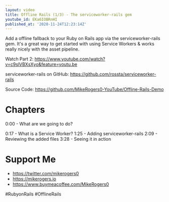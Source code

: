 ```yaml
---
layout: video
title: Offline Rails (1/3) - The serviceworker-rails gem
youtube_id: EKa6IOBRnHI
published_at: '2020-11-24T12:23:14Z'
---
```

Add a offline fallback to your Ruby on Rails app via the serviceworker-rails gem. It's a great way to get started with using Service Workers & works really nicely with the asset pipeline.

Watch Part 2: https://www.youtube.com/watch?v=c9slVBXsXyo&feature=youtu.be

serviceworker-rails on GitHub: https://github.com/rossta/serviceworker-rails

Source Code: https://github.com/MikeRogers0-YouTube/Offline-Rails-Demo

# Chapters

0:00 - What are we going to do?

0:17 - What is a Service Worker?
1:25 - Adding serviceworker-rails
2:09 - Reviewing the added files
3:28 - Seeing it in action

# Support Me

- https://twitter.com/mikerogers0
- https://mikerogers.io
- https://www.buymeacoffee.com/MikeRogers0

#RubyonRails
#OfflineRails